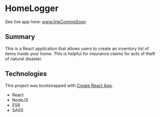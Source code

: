 # HomeLogger
See live app here: www.linkComingSoon 

## Summary
This is a React application that allows users to
create an inventory list of items inside your home.
This is helpful for insurance claims for acts of theft of natural disaster.


## Technologies

This project was bootstrapped with [Create React App](https://github.com/facebook/create-react-app).

* React
* NodeJS
* ES6
* SASS



